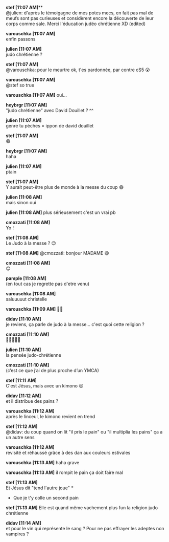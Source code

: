 **stef [11:07 AM]****   
@julien: d'après le témoigagne de mes potes mecs, en fait pas mal de meufs sont pas curieuses et considèrent encore la découverte de leur corps comme sale. Merci l'éducation judéo chrétienne XD (edited)

**varouschka [11:07 AM]**   
enfin passons

**julien [11:07 AM]**   
judo chrétienne ?

**stef [11:07 AM]**  
@varouschka: pour le meurtre ok, t'es pardonnée, par contre cS5 :open_mouth:

**varouschka [11:07 AM]**  
@stef so true

**varouschka [11:07 AM]**
oui...

**heybrgr [11:07 AM]**  
"judo chrétienne" avec David Douillet ? ^^

**julien [11:07 AM]**  
genre tu pèches = ippon de david douillet

**stef [11:07 AM]**  
:smile:

**heybrgr [11:07 AM]**  
haha

**julien [11:07 AM]**  
ptain

**stef [11:07 AM]**  
Y aurait peut-être plus de monde à la messe du coup :smile:

**julien [11:08 AM]**  
mais sinon oui

**julien [11:08 AM]**
plus sérieusement c'est un vrai pb

**cmozzati [11:08 AM]**  
Yo !

**stef [11:08 AM]**  
Le Judo à la messe ? :wink:

**stef [11:08 AM]**
@cmozzati: bonjour MADAME :smile:

**cmozzati [11:08 AM]**  
:blush:

**pample [11:08 AM]**  
(en tout cas je regrette pas d'etre venu)

**varouschka [11:08 AM]**  
saluuuuut christelle

**varouschka [11:09 AM]**
:ok_woman:

**didav [11:10 AM]**  
je reviens, ça parle de judo à la messe... c'est quoi cette religion ?

**cmozzati [11:10 AM]**  
:ok_woman::no_good::raising_hand::information_desk_person:

**julien [11:10 AM]**  
la pensée judo-chrétienne

**cmozzati [11:10 AM]**  
(c’est ce que j’ai de plus proche d’un YMCA)

**stef [11:11 AM]**  
C'est Jésus, mais avec un kimono :wink:

**didav [11:12 AM]**  
et il distribue des pains ?

**varouschka [11:12 AM]**  
après le linceul, le kimono revient en trend

**stef [11:12 AM]**  
@didav: du coup quand on lit "il pris le pain" ou "il multiplia les pains" ça a un autre sens

**varouschka [11:12 AM]**  
revisité et réhaussé grâce à des dan aux couleurs estivales

**varouschka [11:13 AM]**
haha grave

**varouschka [11:13 AM]**
il rompit le pain ça doit faire mal

**stef [11:13 AM]**  
Et Jésus dit "tend l'autre joue" *  




* Que je t'y colle un second pain

**stef [11:13 AM]**
Elle est quand même vachement plus fun la religion judo chrétienne

**didav [11:14 AM]**  
et pour le vin qui représente le sang ? Pour ne pas effrayer les adeptes non vampires ?